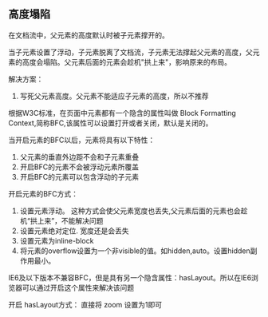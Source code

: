 高度塌陷
-----

在文档流中，父元素的高度默认时被子元素撑开的。

当子元素设置了浮动，子元素脱离了文档流，子元素无法撑起父元素的高度，父元素的高度会塌陷。父元素后面的元素会趁机"拱上来"，影响原来的布局。

解决方案：
1. 写死父元素高度。父元素不能适应子元素的高度，所以不推荐

根据W3C标准，在页面中元素都有一个隐含的属性叫做 Block Formatting Context,简称BFC,该属性可以设置打开或者关闭，默认是关闭的。

当开启元素的BFC以后，元素将具有以下特性：
1. 父元素的垂直外边距不会和子元素重叠
2. 开启BFC的元素不会被浮动元素所覆盖
3. 开启BFC的元素可以包含浮动的子元素


开启元素的BFC方式：
1. 设置元素浮动。 这种方式会使父元素宽度也丢失,父元素后面的元素也会趁机“拱上来”，不能解决问题
2. 设置元素绝对定位. 宽度还是会丢失
3. 设置元素为inline-block
4. 将元素的overflow设置为一个非visible的值。如hidden,auto。设置hidden副作用最小。

IE6及以下版本不兼容BFC，但是具有另一个隐含属性：hasLayout。所以在IE6浏览器可以通过开启这个属性来解决该问题

开启 hasLayout方式： 直接将 zoom 设置为1即可